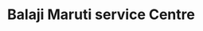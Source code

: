 ---
title: "Balaji Maruti service Centre"
url: /kuthuparamba/balaji-maruti-service-centre/
shop: Autowerkstatt
---